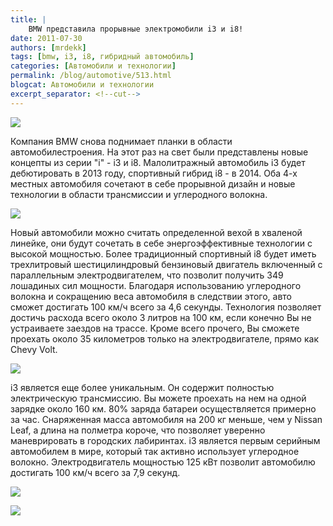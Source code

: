 ```yaml
---
title: |
    BMW представила прорывные электромобили i3 и i8!
date: 2011-07-30
authors: [mrdekk]
tags: [bmw, i3, i8, гибридный автомобиль]
categories: [Автомобили и технологии]
permalink: /blog/automotive/513.html
blogcat: Автомобили и технологии
excerpt_separator: <!--cut-->
---
```



![](http://itw66.ru/uploads/images/00/00/01/2011/07/30/fb9bb4.jpg)


Компания BMW снова поднимает планки в области автомобилестроения. На этот раз на свет были представлены новые концепты из серии "i" - i3 и i8. Малолитражный автомобиль i3 будет дебютировать в 2013 году, спортивный гибрид i8 - в 2014. Оба 4-х местных автомобиля сочетают в себе прорывной дизайн и новые технологии в области трансмиссии и углеродного волокна. 


<!--cut-->



![](http://itw66.ru/uploads/images/00/00/01/2011/07/30/0595e1.jpg)


Новый автомобили можно считать определенной вехой в хваленой линейке, они будут сочетать в себе энергоэффективные технологии с высокой мощностью. Более традиционный спортивный i8 будет иметь трехлитровый шестицилиндровый бензиновый двигатель включенный с параллельным электродвигателем, что позволит получить 349 лошадиных сил мощности. Благодаря использованию углеродного волокна и сокращению веса автомобиля в следствии этого, авто сможет достигать 100 км/ч всего за 4,6 секунды. Технология позволяет достичь расхода всего около 3 литров на 100 км, если конечно Вы не устраиваете заездов на трассе. Кроме всего прочего, Вы сможете проехать около 35 километров только на электродвигателе, прямо как Chevy Volt.


![](http://itw66.ru/uploads/images/00/00/01/2011/07/30/1f3c0a.jpg)


i3 является еще более уникальным. Он содержит полностью электрическую трансмиссию. Вы можете проехать на нем на одной зарядке около 160 км. 80% заряда батареи осуществляется примерно за час. Снаряженная масса автомобиля на 200 кг меньше, чем у Nissan Leaf, а длина на полметра короче, что позволяет уверенно маневрировать в городских лабиринтах. i3 является первым серийным автомобилем в мире, который так активно использует углеродное волокно. Электродвигатель мощностью 125 кВт позволит автомобилю достигать 100 км/ч всего за 7,9 секунд. 


![](http://itw66.ru/uploads/images/00/00/01/2011/07/30/bd9d63.jpg)


![](http://itw66.ru/uploads/images/00/00/01/2011/07/30/7ff3c7.jpg)

